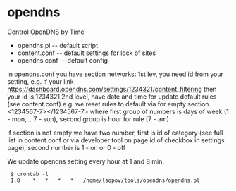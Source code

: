 # opendns
Control OpenDNS by Time

* opendns.pl -- default script
* content.conf -- default settings for lock of sites
* opendns.conf -- default config

in opendns.conf you have section networks:
1st lev, you need id from your setting, e.g. if your link https://dashboard.opendns.com/settings/1234321/content_filtering then your id is 1234321
2nd level, have date and time for update default rules (see content.conf)
e.g. we reset rules to default via for empty section
<1234567-7></1234567-7>
where first group of numbers is days of week (1 - mon, .. 7 - sun), second group is hour for rule (7 - am)

if section is not empty we have two number, first is id of category (see full list in content.conf or via developer tool on page id of checkbox in settings page), second number is 1 - on or  0 - off 


We update opendns setting every hour at 1 and 8 min.
```
 $ crontab -l
 1,8	*	*	*	*	/home/lsopov/tools/opendns/opendns.pl
```
